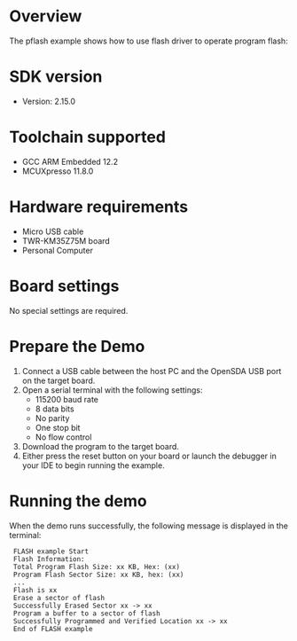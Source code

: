 Overview
========
The pflash example shows how to use flash driver to operate program flash:



SDK version
===========
- Version: 2.15.0

Toolchain supported
===================
- GCC ARM Embedded  12.2
- MCUXpresso  11.8.0

Hardware requirements
=====================
- Micro USB cable
- TWR-KM35Z75M board
- Personal Computer

Board settings
==============
No special settings are required.

Prepare the Demo
================
1.  Connect a USB cable between the host PC and the OpenSDA USB port on the target board.
2.  Open a serial terminal with the following settings:
    - 115200 baud rate
    - 8 data bits
    - No parity
    - One stop bit
    - No flow control
3. Download the program to the target board.
4. Either press the reset button on your board or launch the debugger in your IDE to begin running the example.

Running the demo
================
When the demo runs successfully, the following message is displayed in the terminal:
~~~~~~~~~~~~~~~~~~~~~~~~~~~~~~~~~~~~~~~~~~~~~~~~~~~~~~~~~~
 FLASH example Start
 Flash Information:
 Total Program Flash Size: xx KB, Hex: (xx)
 Program Flash Sector Size: xx KB, hex: (xx)
 ...
 Flash is xx
 Erase a sector of flash
 Successfully Erased Sector xx -> xx
 Program a buffer to a sector of flash
 Successfully Programmed and Verified Location xx -> xx
 End of FLASH example
~~~~~~~~~~~~~~~~~~~~~~~~~~~~~~~~~~~~~~~~~~~~~~~~~~~~~~~~~~
